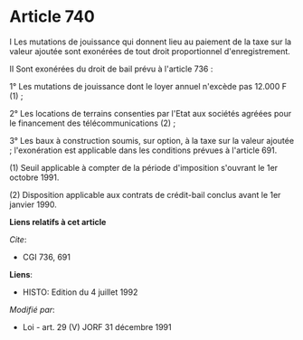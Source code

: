 # Article 740

I Les mutations de jouissance qui donnent lieu au paiement de la taxe sur la valeur ajoutée sont exonérées de tout droit
proportionnel d'enregistrement.

II Sont exonérées du droit de bail prévu à l'article 736 :

1° Les mutations de jouissance dont le loyer annuel n'excède pas 12.000 F (1) ;

2° Les locations de terrains consenties par l'Etat aux sociétés agréées pour le financement des télécommunications (2) ;

3° Les baux à construction soumis, sur option, à la taxe sur la valeur ajoutée ; l'exonération est applicable dans les
conditions prévues à l'article 691.

(1) Seuil applicable à compter de la période d'imposition s'ouvrant le 1er octobre 1991.

(2) Disposition applicable aux contrats de crédit-bail conclus avant le 1er janvier 1990.

**Liens relatifs à cet article**

_Cite_:

  - CGI 736, 691

**Liens**:

  - HISTO: Edition du 4 juillet 1992

_Modifié par_:

  - Loi - art. 29 (V) JORF 31 décembre 1991
